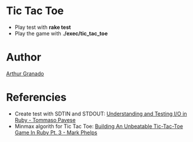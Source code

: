 # Tic Tac Toe 

* Play test with **rake test**
* Play the game with **./exec/tic_tac_toe**


# Author
[Arthur Granado](https://github.com/agranado2k "agranado")

# Referencies
* Create test with SDTIN and STDOUT: [Understanding and Testing I/O in Ruby - Tommaso Pavese](http://tommaso.pavese.me/2016/05/08/understanding-and-testing-io-in-ruby/)
* Minmax algorith for Tic Tac Toe: [Building An Unbeatable Tic-Tac-Toe Game In Ruby Pt. 3 - Mark Phelps](http://www.markphelps.me/2015/04/06/unbeatable-tic-tac-toe-in-ruby-3.html)